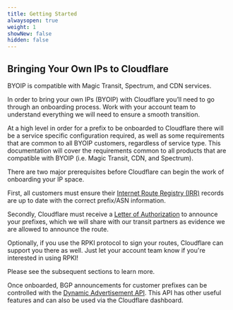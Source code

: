 ```yaml
---
title: Getting Started
alwaysopen: true
weight: 1
showNew: false
hidden: false
---
```


## Bringing Your Own IPs to Cloudflare

BYOIP is compatible with Magic Transit, Spectrum, and CDN services.

In order to bring your own IPs (BYOIP) with Cloudflare you’ll need to go through an onboarding process. Work with your account team to understand everything we will need to ensure a smooth transition.

At a high level in order for a prefix to be onboarded to Cloudflare there will be a service specific configuration required, as well as some requirements that are common to all BYOIP customers, regardless of service type. This documentation will cover the requirements common to all products that are compatible with BYOIP (i.e. Magic Transit, CDN, and Spectrum).

There are two major prerequisites before Cloudflare can begin the work of onboarding your IP space.

First, all customers must ensure their [Internet Route Registry (IRR)](/byoip/irr) records are up to date with the correct prefix/ASN information.

Secondly, Cloudflare must receive a [Letter of Authorization](/byoip/loa) to announce your prefixes, which we will share with our transit partners as evidence we are allowed to announce the route.

Optionally, if you use the RPKI protocol to sign your routes, Cloudflare can support you there as well. Just let your account team know if you're interested in using RPKI!

Please see the subsequent sections to learn more.

Once onboarded, BGP announcements for customer prefixes can be controlled with the [Dynamic Advertisement API](/byoip/api). This API has other useful features and can also be used via the Cloudflare dashboard.
